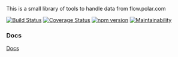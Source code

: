 This is a small library of tools to handle data from flow.polar.com

[![Build Status](https://travis-ci.com/donmahallem/TrapezeApiTypes.svg?branch=master)](https://travis-ci.com/donmahallem/TrapezeApiTypes) [![Coverage Status](https://coveralls.io/repos/github/donmahallem/TrapezeApiTypes/badge.svg?branch=master)](https://coveralls.io/github/donmahallem/TrapezeApiTypes?branch=master) [![npm version](https://badge.fury.io/js/%40donmahallem%2Ftrapeze-api-types.svg)](https://badge.fury.io/js/%40donmahallem%2Ftrapeze-api-types) [![Maintainability](https://api.codeclimate.com/v1/badges/044e1f9c9fcfad47d083/maintainability)](https://codeclimate.com/github/donmahallem/TrapezeApiTypes/maintainability)


### Docs

[Docs](https://donmahallem.github.io/TrapezeApiTypes/)